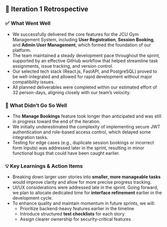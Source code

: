 ## 🔁 Iteration 1 Retrospective

### ✅ What Went Well

- We successfully delivered the core features for the JCU Gym Management System, including **User Registration**, **Session Booking**, and **Admin User Management**, which formed the foundation of our platform.
- The team maintained a steady development pace throughout the sprint, supported by an effective GitHub workflow that helped streamline task assignments, issue tracking, and version control.
- Our selected tech stack (React.js, FastAPI, and PostgreSQL) proved to be well-integrated and allowed for rapid development without major compatibility issues.
- All planned deliverables were completed within our estimated effort of 32 person-days, aligning closely with our team’s velocity.

### 🛑 What Didn’t Go So Well

- The **Manage Bookings** feature took longer than anticipated and was still in progress toward the end of the iteration.
- We initially underestimated the complexity of implementing secure JWT authentication and role-based access control, which delayed some integration tasks.
- Testing for edge cases (e.g., duplicate session bookings or incorrect form inputs) was addressed later in the sprint, resulting in minor functional bugs that could have been caught earlier.

### 💡 Key Learnings & Action Items

- Breaking down larger user stories into **smaller, more manageable tasks** would improve clarity and allow for more precise progress tracking.
- UI/UX considerations were addressed late in the sprint. Going forward, we plan to allocate dedicated time for **interface refinement** earlier in the development cycle.
- To enhance quality and maintain momentum in future sprints, we will:
  - Prioritize backend-heavy features earlier in the timeline  
  - Introduce structured **test checklists** for each story  
  - Assign clearer ownership for security-critical features  

